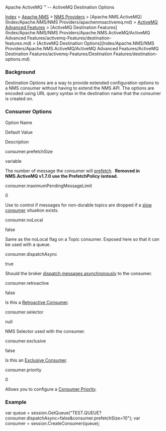Apache ActiveMQ ™ -- ActiveMQ Destination Options 

[Index](index.html) > [Apache.NMS](Index/apacheIndex/Overview/nms.md) > [NMS Providers](Index/Apache.NMS/nms-providers.md) > [Apache.NMS.ActiveMQ](Index/Apache.NMS/NMS Providers/apachenmsactivemq.md) > [ActiveMQ Advanced Features](activemq-advanced-features.md) > [ActiveMQ Destination Features](Index/Apache.NMS/NMS Providers/Apache.NMS.ActiveMQ/ActiveMQ Advanced Features/activemq-Features/destination-features.md) > [ActiveMQ Destination Options](Index/Apache.NMS/NMS Providers/Apache.NMS.ActiveMQ/ActiveMQ Advanced Features/ActiveMQ Destination Features/activemq-Features/Destination Features/destination-options.md)

### Background

Destination Options are a way to provide extended configuration options to a NMS consumer without having to extend the NMS API. The options are encoded using URL query syntax in the destination name that the consumer is created on.

### Consumer Options

Option Name

Default Value

Description

consumer.prefetchSize

variable

The number of message the consumer will [prefetch](#).  **Removed in NMS.ActiveMQ v1.7.0 use the PrefetchPolicy isntead.**

consumer.maximumPendingMessageLimit

0

Use to control if messages for non-durable topics are dropped if a [slow consumer](#) situation exists.

consumer.noLocal

false

Same as the noLocal flag on a Topic consumer. Exposed here so that it can be used with a queue.

consumer.dispatchAsync

true

Should the broker [dispatch messages asynchronously](#) to the consumer.

consumer.retroactive

false

Is this a [Retroactive Consumer](#).

consumer.selector

null

NMS Selector used with the consumer.

consumer.exclusive

false

Is this an [Exclusive Consumer](#).

consumer.priority

0

Allows you to configure a [Consumer Priority](#).

### Example

var queue = session.GetQueue("TEST.QUEUE?consumer.dispatchAsync=false&consumer.prefetchSize=10");
var consumer = session.CreateConsumer(queue);



